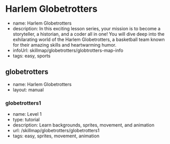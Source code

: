 # Harlem Globetrotters
* name: Harlem Globetrotters
* description: In this exciting lesson series, your mission is to become a storyteller, a historian, and a coder all in one! You will dive deep into the exhilarating world of the Harlem Globetrotters, a basketball team known for their amazing skills and heartwarming humor.
* infoUrl: skillmap/globetrotters/globtrotters-map-info
* tags: easy, sports

## globetrotters
* name: Harlem Globetrotters
* layout: manual

### globetrotters1
* name: Level 1
* type: tutorial
* description: Learn backgrounds, sprites, movement, and animation
* url: /skillmap/globetrotters/globetrotters1
* tags: easy, sprites, movement, animation

